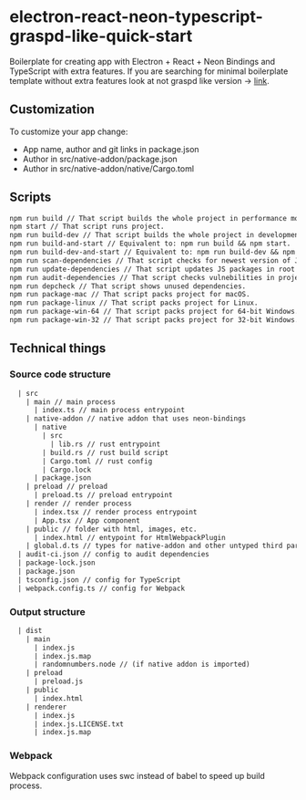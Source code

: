 # electron-react-neon-typescript-graspd-like-quick-start

Boilerplate for creating app with Electron + React + Neon Bindings and TypeScript with extra features. If you are searching for minimal boilerplate template without extra features look at not graspd like version -> [link](https://github.com/graspd/electron-react-neon-typescript-quick-start).

## Customization

To customize your app change:

- App name, author and git links in package.json
- Author in src/native-addon/package.json
- Author in src/native-addon/native/Cargo.toml

## Scripts

```txt
npm run build // That script builds the whole project in performance mode.
npm start // That script runs project.
npm run build-dev // That script builds the whole project in development mode.
npm run build-and-start // Equivalent to: npm run build && npm start.
npm run build-dev-and-start // Equivalent to: npm run build-dev && npm start.
npm run scan-dependencies // That script checks for newest version of JS packages in root and native-addon directories.
npm run update-dependencies // That script updates JS packages in root and native-addon directories.
npm run audit-dependencies // That script checks vulnebilities in project.
npm run depcheck // That script shows unused dependencies.
npm run package-mac // That script packs project for macOS.
npm run package-linux // That script packs project for Linux.
npm run package-win-64 // That script packs project for 64-bit Windows.
npm run package-win-32 // That script packs project for 32-bit Windows.
```

## Technical things

### Source code structure

```txt
  | src
    | main // main process
      | index.ts // main process entrypoint
    | native-addon // native addon that uses neon-bindings
      | native
        | src
          | lib.rs // rust entrypoint
        | build.rs // rust build script
        | Cargo.toml // rust config
        | Cargo.lock
      | package.json
    | preload // preload
      | preload.ts // preload entrypoint
    | render // render process
      | index.tsx // render process entrypoint
      | App.tsx // App component
    | public // folder with html, images, etc.
      | index.html // entypoint for HtmlWebpackPlugin
    | global.d.ts // types for native-addon and other untyped third party libraries
  | audit-ci.json // config to audit dependencies
  | package-lock.json
  | package.json
  | tsconfig.json // config for TypeScript
  | webpack.config.ts // config for Webpack
```

### Output structure

```txt
  | dist
    | main
      | index.js
      | index.js.map
      | randomnumbers.node // (if native addon is imported)
    | preload
      | preload.js
    | public
      | index.html
    | renderer
      | index.js
      | index.js.LICENSE.txt
      | index.js.map
```

### Webpack

Webpack configuration uses swc instead of babel to speed up build process.

